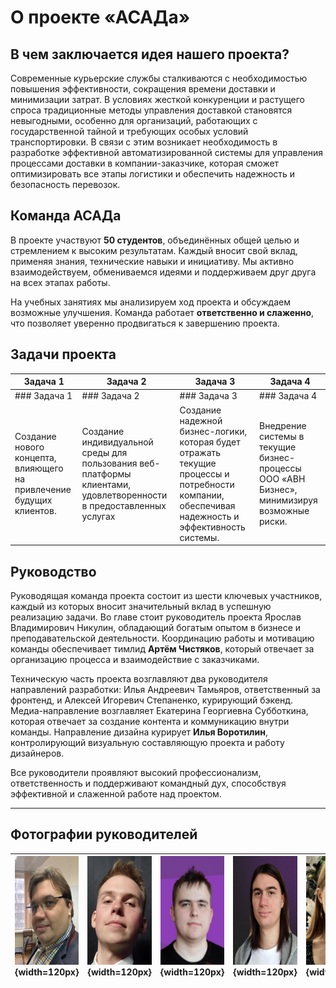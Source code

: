 # О проекте «АСАДа»

## В чем заключается идея нашего проекта?

Современные курьерские службы сталкиваются с необходимостью повышения эффективности, сокращения времени доставки и минимизации затрат. В условиях жесткой конкуренции и растущего спроса традиционные методы управления доставкой становятся невыгодными, особенно для организаций, работающих с государственной тайной и требующих особых условий транспортировки. В связи с этим возникает необходимость в разработке эффективной автоматизированной системы для управления процессами доставки в компании-заказчике, которая сможет оптимизировать все этапы логистики и обеспечить надежность и безопасность перевозок.

## Команда АСАДа

В проекте участвуют **50 студентов**, объединённых общей целью и стремлением к высоким результатам. Каждый вносит свой вклад, применяя знания, технические навыки и инициативу. Мы активно взаимодействуем, обмениваемся идеями и поддерживаем друг друга на всех этапах работы.

На учебных занятиях мы анализируем ход проекта и обсуждаем возможные улучшения. Команда работает **ответственно и слаженно**, что позволяет уверенно продвигаться к завершению проекта.

## Задачи проекта

| Задача 1                    | Задача 2                                               | Задача 3                                                                                          | Задача 4                                              |
|-----------------------------|-------------------------------------------------------|-------------------------------------------------------------------------------------------------|-------------------------------------------------------|
| ### Задача 1                | ### Задача 2                                          | ### Задача 3                                                                                     | ### Задача 4                                          |
| Создание нового концепта, влияющего на привлечение будущих клиентов. | Создание индивидуальной среды для пользования веб-платформы клиентами, удовлетворенности в предоставленных услугах | Создание надежной бизнес-логики, которая будет отражать текущие процессы и потребности компании, обеспечивая надежность и эффективность системы. | Внедрение системы в текущие бизнес-процессы ООО «ABH Бизнес», минимизируя возможные риски. |

## Руководство

Руководящая команда проекта состоит из шести ключевых участников, каждый из которых вносит значительный вклад в успешную реализацию задачи. Во главе стоит руководитель проекта Ярослав Владимирович Никулин, обладающий богатым опытом в бизнесе и преподавательской деятельности. Координацию работы и мотивацию команды обеспечивает тимлид **Артём Чистяков**, который отвечает за организацию процесса и взаимодействие с заказчиками.

Техническую часть проекта возглавляют два руководителя направлений разработки: Илья Андреевич Тамьяров, ответственный за фронтенд, и Алексей Игоревич Степаненко, курирующий бэкенд. Медиа-направление возглавляет Екатерина Георгиевна Субботкина, которая отвечает за создание контента и коммуникацию внутри команды. Направление дизайна курирует **Илья Воротилин**, контролирующий визуальную составляющую проекта и работу дизайнеров.

Все руководители проявляют высокий профессионализм, ответственность и поддерживают командный дух, способствуя эффективной и слаженной работе над проектом.

---

## Фотографии руководителей

| ![Ярослав Владимирович Никулин](site/images/photo_nikulin.jpg){width=120px} | ![Артём Чистяков](site/images/photo_chistyakov.jpg){width=120px} | ![Илья Андреевич Тамьяров](site/images/photo_tamyarov.jpg){width=120px} | ![Алексей Игоревич Степаненко](site/images/photo_stepanenko.jpg){width=120px} | ![Екатерина Георгиевна Субботкина](site/images/photo_subbotkina.jpg){width=120px} | ![Илья Воротилин](site/images/photo_vorotilin.jpg){width=120px} |
|:--------------------------------------------------------------------:|:------------------------------------------------------------:|:------------------------------------------------------------------:|:--------------------------------------------------------------------------:|:-------------------------------------------------------------------------:|:-------------------------------------------------------------:|

